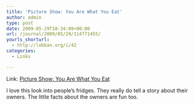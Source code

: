 ```yaml
---
title: 'Picture Show: You Are What You Eat'
author: admin
type: post
date: 2009-05-29T10:34:09+00:00
url: /journal/2009/05/29/114771455/
yourls_shorturl:
  - http://lobban.org/i/42
categories:
  - Links

---
```

Link: [Picture Show: You Are What You Eat][1]

I love this look into people&#8217;s fridges. They really do tell a story about their owners. The little facts about the owners are fun too.

 [1]: http://www.good.is/post/picture-show-you-are-what-you-eat/